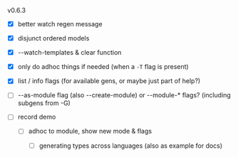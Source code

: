 v0.6.3

- [x] better watch regen message
- [x] disjunct ordered models
- [x] --watch-templates & clear function
- [x] only do adhoc things if needed (when a `-T` flag is present)
- [x] list / info flags (for available gens, or maybe just part of help?)

- [ ] --as-module flag (also --create-module) or --module-* flags? (including subgens from -G)

- [ ] record demo
  - [ ] adhoc to module, show new mode & flags
	- [ ] generating types across languages (also as example for docs)

